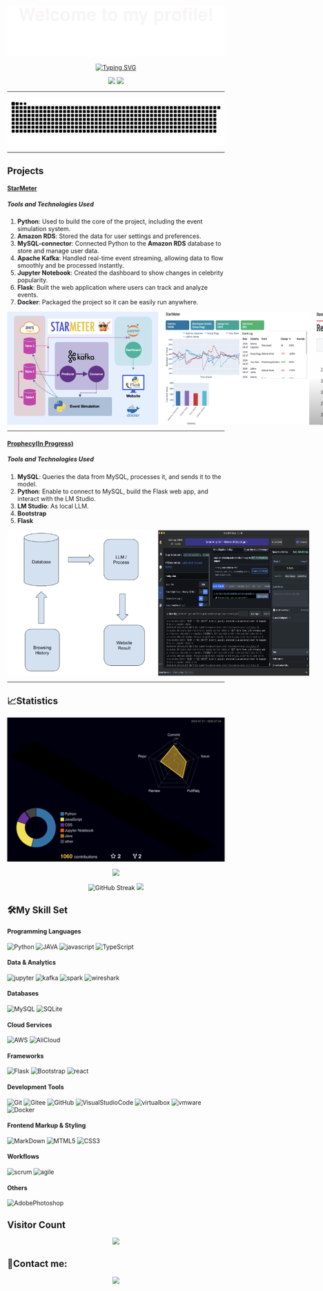 ![welcome header](assets/Bottom_up.svg)

<p align="center">
    <a href="https://github.com/CITATS928"><img src="https://readme-typing-svg.herokuapp.com?font=consolas&weight=100&size=45&duration=4000&pause=4000&center=%E7%9C%9F%E7%9A%84&vCenter=%E7%9C%9F%E7%9A%84&multiline=true&width=420&height=70&lines=Hello!+I'm+Qian" alt="Typing SVG" /></a>
</p>
<!-- 自我介绍（动态）
[![](https://readme-typing-svg.herokuapp.com?font=Fira+Code&weight=500&size=24&pause=1000&center=true&width=435&lines=Hello!+I'm+Qian(Charles))](https://github.com/CITATS928)
-->

<!--lxfs-->
<p align="center">
    <a title="github" target="_blank" href="https://github.com/CITATS928"><img src="https://img.shields.io/badge/dynamic/json?label=GitHub&suffix=%20followers&query=%24.data.totalSubs&url=https%3A%2F%2Fapi.spencerwoo.com%2Fsubstats%2F%3Fsource%3Dgithub%26queryKey%3DCITATS928&labelColor=282c34&color=353940&logo=github&longCache=true" ></a>
    <a title="LinkedIn" target="_blank" href="https://www.linkedin.com/in/qianwang29/"><img src="https://img.shields.io/badge/LinkedIn-Qian(Charles)%20Wang-4169E1?style=plastic&logo=Linkedin&logoColor=%230A66C2&logoSize=auto&labelColor=white&link=https%3A%2F%2Fwww.linkedin.com%2Fin%2Fqianwang29%2F" ></a>
    
</p>

<!-- 分割线 -->
---

<!-- 贪吃蛇 -->
<picture>
  <source media="(prefers-color-scheme: dark)" srcset="https://raw.githubusercontent.com/CITATS928/CITATS928/output/github-contribution-grid-snake-dark.svg">
  <source media="(prefers-color-scheme: light)" srcset="https://raw.githubusercontent.com/CITATS928/CITATS928/output/github-contribution-grid-snake.svg">
  <img alt="github contribution grid snake animation" src="https://raw.githubusercontent.com/CITATS928/CITATS928/output/github-contribution-grid-snake.svg">
</picture>

---

## Projects
#### [StarMeter](https://github.com/QueueTTP/CapStone)
##### Tools and Technologies Used

1. **Python**: Used to build the core of the project, including the event simulation system.
2. **Amazon RDS**: Stored the data for user settings and preferences.
3. **MySQL-connector**: Connected Python to the **Amazon RDS** database to store and manage user data.
4. **Apache Kafka**: Handled real-time event streaming, allowing data to flow smoothly and be processed instantly.
5. **Jupyter Notebook**: Created the dashboard to show changes in celebrity popularity.
6. **Flask**: Built the web application where users can track and analyze events.
7. **Docker**: Packaged the project so it can be easily run anywhere.

<div style="display: flex; justify-content: space-between;">
  <img src="https://github.com/QueueTTP/CapStone/blob/main/images/Pipeline.png" alt="Pipeline" width="350"/>
  <img src="https://github.com/QueueTTP/CapStone/blob/main/images/Real-time_chart.png" alt="Real-time_chart" width="350"/>
  <img src="https://github.com/QueueTTP/CapStone/blob/main/images/Website.png" alt="Website" width="350"/>
  <img src="https://github.com/QueueTTP/CapStone/blob/main/images/StarMeter_Future.png" alt="StarMeter_Future" width="350"/>
</div>

---

#### [Prophecy(In Progress)](https://github.com/CITATS928/Prophecy)
##### Tools and Technologies Used

1. **MySQL**: Queries the data from MySQL, processes it, and sends it to the model.
2. **Python**: Enable to connect to MySQL, build the Flask web app, and interact with the LM Studio.
3. **LM Studio**: As local LLM.
4. **Bootstrap**
5. **Flask**

<div style="display: flex; justify-content: space-between;">
  <img src="https://github.com/CITATS928/Prophecy/blob/main/graph%26future/flow_graph.png" alt="workflow" width="350"/>
  <img src="https://github.com/CITATS928/Prophecy/blob/main/graph%26future/LLM.png" alt="LLM" width="350"/>
</div>

---

## 📈Statistics


<!-- 31天统计 (https://github.com/ashutosh00710/github-readme-activity-graph)
![Ashutosh's github activity graph](https://github-readme-activity-graph.vercel.app/graph?username=CITATS928&theme=nightowl) -->

<!-- 3d contrib, night-rainbow view -->
![3d-contrib](./profile-3d-contrib/profile-night-rainbow.svg)


<!-- 语言使用统计 -->
<p align="center">
<span>&emsp;&emsp;</span>
<img height="170px" src="https://github-readme-stats.vercel.app/api/top-langs/?username=CITATS928&layout=compact&langs_count=8" />
<span>&emsp;&emsp;</span>
</p>


<p align="center">
    <img src="https://github-readme-streak-stats-three-rose.vercel.app?user=CITATS928" alt="GitHub Streak" />
    <img  src="https://github-profile-trophy.vercel.app/?username=CITATS928" />
</p>


## 🛠️My Skill Set  

#### Programming Languages
![Python](https://img.shields.io/badge/Python-%233776AB?style=for-the-badge&logo=python&logoColor=white&logoSize=auto)
![JAVA](https://img.shields.io/badge/JAVA-%23000000?style=for-the-badge&logo=JAVA&logoColor=white&logoSize=auto)
![javascript](https://img.shields.io/badge/javascript-%23F7DF1E?style=for-the-badge&logo=javascript&logoColor=white&logoSize=auto)
![TypeScript](https://img.shields.io/badge/typescript-%233178C6?style=for-the-badge&logo=typescript&logoColor=white&logoSize=auto)

#### Data & Analytics
![jupyter](https://img.shields.io/badge/jupyter-%23F37626?style=for-the-badge&logo=jupyter&logoColor=white&logoSize=auto)
![kafka](https://img.shields.io/badge/apachekafka-%23231F20?style=for-the-badge&logo=apachekafka&logoColor=white&logoSize=auto)
![spark](https://img.shields.io/badge/apachespark-%23E25A1C?style=for-the-badge&logo=apachespark&logoColor=white&logoSize=auto)
![wireshark](https://img.shields.io/badge/wireshark-%231679A7?style=for-the-badge&logo=wireshark&logoColor=white&logoSize=auto)

#### Databases
![MySQL](https://img.shields.io/badge/MySQL-%234479A1?style=for-the-badge&logo=MySQL&logoColor=white&logoSize=auto)
![SQLite](https://img.shields.io/badge/SQLite-%23003B57?style=for-the-badge&logo=SQLite&logoColor=white&logoSize=auto)

#### Cloud Services
![AWS](https://img.shields.io/badge/amazonwebservices-%23232F3E?style=for-the-badge&logo=amazonwebservices&logoColor=white&logoSize=auto)
![AliCloud](https://img.shields.io/badge/alibabacloud-%23FF6A00?style=for-the-badge&logo=alibabacloud&logoColor=white&logoSize=auto)

#### Frameworks
![Flask](https://img.shields.io/badge/Flask-000000?style=for-the-badge&logo=Flask&logoColor=white&logoSize=auto)
![Bootstrap](https://img.shields.io/badge/Bootstrap-%237952B3?style=for-the-badge&logo=Bootstrap&logoColor=white&logoSize=auto)
![react](https://img.shields.io/badge/react-%2361DAFB?style=for-the-badge&logo=react&logoColor=white&logoSize=auto)

#### Development Tools
![Git](https://img.shields.io/badge/Git-F05032?style=for-the-badge&logo=Git&logoColor=white&logoSize=auto)
![Gitee](https://img.shields.io/badge/Gitee-C71D23?style=for-the-badge&logo=Gitee&logoColor=white&logoSize=auto)
![GitHub](https://img.shields.io/badge/GitHub-181717?style=for-the-badge&logo=GitHub&logoColor=white&logoSize=auto)
![VisualStudioCode](https://img.shields.io/badge/VisualStudioCode-007ACC?style=for-the-badge&logo=VisualStudioCode&logoColor=white&logoSize=auto)
![virtualbox](https://img.shields.io/badge/virtualbox-%23183A61?style=for-the-badge&logo=virtualbox&logoColor=white&logoSize=auto)
![vmware](https://img.shields.io/badge/vmware-%23607078?style=for-the-badge&logo=vmware&logoColor=white&logoSize=auto)
![Docker](https://img.shields.io/badge/Docker-2496ED?style=for-the-badge&logo=Docker&logoColor=white&logoSize=auto)

#### Frontend Markup & Styling
![MarkDown](https://img.shields.io/badge/markdown-%23000000?style=for-the-badge&logo=markdown&logoColor=white&logoSize=auto)
![MTML5](https://img.shields.io/badge/html5-%23E34F26?style=for-the-badge&logo=html5&logoColor=white&logoSize=auto)
![CSS3](https://img.shields.io/badge/css3-%231572B6?style=for-the-badge&logo=css3&logoColor=white&logoSize=auto)

#### Workflows
![scrum](https://img.shields.io/badge/scrum-%23000000?style=for-the-badge&logo=scrum&logoColor=white&logoSize=auto)
![agile](https://img.shields.io/badge/agile-%23000000?style=for-the-badge&logo=agile&logoColor=white&logoSize=auto)

#### Others
![AdobePhotoshop](https://img.shields.io/badge/AdobePhotoshop-31A8FF?style=for-the-badge&logo=AdobePhotoshop&logoColor=white&logoSize=auto)





## Visitor Count
<p align="center">
    <img  src="https://profile-counter.glitch.me/CITATS928/count.svg" />
</p>

## 📧Contact me:
<p align="center">
    <a title="LinkedIn" target="_blank" href="https://www.linkedin.com/in/qianwang29/"><img src="https://img.shields.io/badge/LinkedIn-Qian(Charles)%20Wang-4169E1?style=plastic&logo=Linkedin&logoColor=%230A66C2&logoSize=auto&labelColor=white&link=https%3A%2F%2Fwww.linkedin.com%2Fin%2Fqianwang29%2F" ></a> 
</p>
